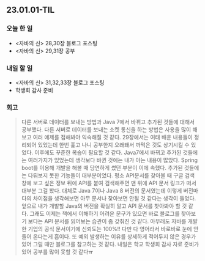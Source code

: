  ## 23.01.01-TIL

 ### 오늘 한 일
 - <자바의 신> 28,30장 블로그 포스팅
 - <자바의 신> 29,31장 공부
 
 ### 내일 할 일
 - <자바의 신> 31,32,33장 블로그 포스팅
 - 학생회 감사 준비
 
 ### 회고
 > 다른 서버로 데이터를 보내는 방법과 Java 7에서 바뀌고 추가된 것들에 대해서 공부했다. 다른 서버로 데이터를 보내는
 > 소켓 통신을 하는 방법은 사용을 많이 해보고 여러 예제를 접해봐야 익숙해질 것 같다. 29장에서는 여태 배운 내용들이 정리되어 있었는데
 > 한번 훑고 나니 공부한지 오래돼서 까먹은 것도 상기시킬 수 있었다. 이후에도 꾸준한 복습이 필요할 것 같다. Java7에서 바뀌고 추가된 것들에는
 > 여러가지가 있었는데 생각보다 바뀐 것에는 내가 아는 내용이 많았다. Spring boot를 이용해 개발을 해볼 때 당연하게 썼던 부분이 이에 속했다. 
 > 추가된 것들에는 다뤄보지 못한 기능들이 대부분이었다. 평소 API문서를 찾아볼 때 구글 검색창에 보고 싶은 정보 뒤에 API를 붙여 검색해주면
 > 맨 위에 API 문서 링크가 떠서 대부분 그걸 봤다. 대체로 Java 7이나 Java 8 버전의 문서였는데 이렇게 버전마다의 차이점을 생각해보면 아무 문서나
 > 찾아보면 안될 것 같다는 생각이 들었다. 앞으로 내가 개발할 Java의 버전을 확실히 알고 API 문서를 찾아봐야 할 것 같다. 
 > 그래도 이제는 책에서 이해하기 어려운 문구가 있으면 바로 블로그를 찾아보기 보다는 API 문서를 읽어보는 습관이 좀 갖춰진 것 같다.
 > 아무래도 자바를 개발한 기업의 공식 문서이기에 신뢰도는 100%!! 다만 다 영어라서 바로바로 눈에 안 들어 온다는게 흠이다. 또 예외 발생하는 이유를 상세하게 
 > 적어두지 않은 경우가 있어 그럴 때만 블로그를 참고하는 것 같다. 내일은 학교 학생회 감사 자료 준비가 있어 공부를 많이 못할 것 같다ㅠ 
